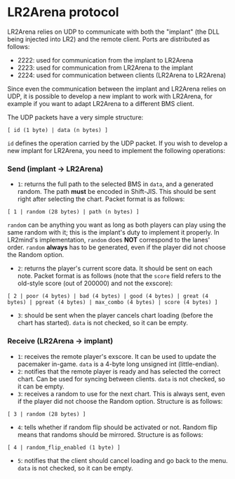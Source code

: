 # LR2Arena protocol

LR2Arena relies on UDP to communicate with both the "implant" (the DLL being injected into LR2) and the remote client. Ports are distributed as follows:
- 2222: used for communication from the implant to LR2Arena
- 2223: used for communication from LR2Arena to the implant
- 2224: used for communication between clients (LR2Arena to LR2Arena)

Since even the communication between the implant and LR2Arena relies on UDP, it is possible to develop a new implant to work with LR2Arena, for example if you want to adapt LR2Arena to a different BMS client.

The UDP packets have a very simple structure:
```
[ id (1 byte) | data (n bytes) ]
```
`id` defines the operation carried by the UDP packet.
If you wish to develop a new implant for LR2Arena, you need to implement the following operations:

### Send (implant -> LR2Arena)

- `1`: returns the full path to the selected BMS in `data`, and a generated random. The path **must** be encoded in Shift-JIS. This should be sent right after selecting the chart. Packet format is as follows:
```
[ 1 | random (28 bytes) | path (n bytes) ]
```
`random` can be anything you want as long as both players can play using the same random with it; this is the implant's duty to implement it properly. In LR2mind's implementation, `random` does **NOT** correspond to the lanes' order. `random` **always** has to be generated, even if the player did not choose the Random option.
- `2`: returns the player's current score data. It should be sent on each note. Packet format is as follows (note that the `score` field refers to the old-style score (out of 200000) and not the exscore):
```
[ 2 | poor (4 bytes) | bad (4 bytes) | good (4 bytes) | great (4 bytes) | pgreat (4 bytes) | max_combo (4 bytes) | score (4 bytes) ]
```
- `3`: should be sent when the player cancels chart loading (before the chart has started). `data` is not checked, so it can be empty.

### Receive (LR2Arena -> implant)

- `1`: receives the remote player's exscore. It can be used to update the pacemaker in-game. `data` is a 4-byte long unsigned int (little-endian).
- `2`: notifies that the remote player is ready and has selected the correct chart. Can be used for syncing between clients. `data` is not checked, so it can be empty.
- `3`: receives a random to use for the next chart. This is always sent, even if the player did not choose the Random option. Structure is as follows:
```
[ 3 | random (28 bytes) ]
```
- `4`: tells whether if random flip should be activated or not. Random flip means that randoms should be mirrored. Structure is as follows:
```
[ 4 | random_flip_enabled (1 byte) ]
```
- `5`: notifies that the client should cancel loading and go back to the menu. `data` is not checked, so it can be empty.
